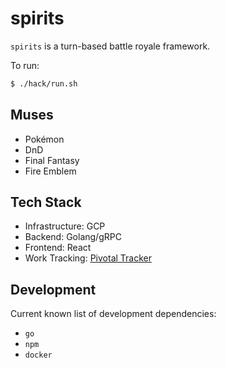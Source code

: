 # spirits

`spirits` is a turn-based battle royale framework.

To run:
```sh
$ ./hack/run.sh
```

## Muses

* Pokémon
* DnD
* Final Fantasy
* Fire Emblem

## Tech Stack

* Infrastructure: GCP
* Backend: Golang/gRPC
* Frontend: React
* Work Tracking: [Pivotal Tracker](https://www.pivotaltracker.com/n/projects/2556075)

## Development

Current known list of development dependencies:
* `go`
* `npm`
* `docker`
